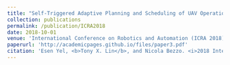 ```yaml
---
title: "Self-Triggered Adaptive Planning and Scheduling of UAV Operations"
collection: publications
permalink: /publication/ICRA2018
date: 2018-10-01
venue: 'International Conference on Robotics and Automation (ICRA 2018)'
paperurl: 'http://academicpages.github.io/files/paper3.pdf'
citation: 'Esen Yel, <b>Tony X. Lin</b>, and Nicola Bezzo. <i>2018 International Conference on Robotics and Automation (ICRA).</i> <b>IEEE, 2018</b>.'
---
```

